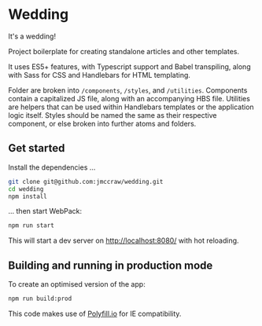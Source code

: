 # Wedding
It's a wedding!

Project boilerplate for creating standalone articles and other templates.

It uses ES5+ features, with Typescript support and Babel transpiling, along with Sass for CSS and Handlebars for HTML templating.

Folder are broken into `/components`, `/styles`, and `/utilities`. Components contain a capitalized JS file, along with an accompanying HBS file. Utilities are helpers that can be used within Handlebars templates or the application logic itself. Styles should be named the same as their respective component, or else broken into further atoms and folders.

## Get started

Install the dependencies …

```bash
git clone git@github.com:jmccraw/wedding.git
cd wedding
npm install
```

… then start WebPack:

```bash
npm run start
```

This will start a dev server on [http://localhost:8080/](http://localhost:8080/) with hot reloading.

## Building and running in production mode

To create an optimised version of the app:

```bash
npm run build:prod
```

This code makes use of [Polyfill.io](https://polyfill.io/v3/) for IE compatibility.
